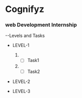 # Cognifyz

### web Development Internship

--Levels and Tasks

- LEVEL-1
  
  1. - [ ] Task1
  2. - [ ] Task2
           
- LEVEL-2
- LEVEL-3
